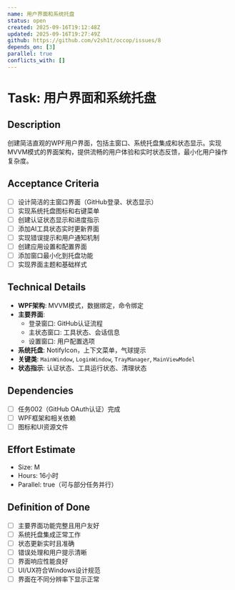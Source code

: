```yaml
---
name: 用户界面和系统托盘
status: open
created: 2025-09-16T19:12:48Z
updated: 2025-09-16T19:27:49Z
github: https://github.com/v2sh1t/occop/issues/8
depends_on: [3]
parallel: true
conflicts_with: []
---
```


# Task: 用户界面和系统托盘

## Description
创建简洁直观的WPF用户界面，包括主窗口、系统托盘集成和状态显示。实现MVVM模式的界面架构，提供流畅的用户体验和实时状态反馈，最小化用户操作复杂度。

## Acceptance Criteria
- [ ] 设计简洁的主窗口界面（GitHub登录、状态显示）
- [ ] 实现系统托盘图标和右键菜单
- [ ] 创建认证状态显示和进度指示
- [ ] 添加AI工具状态实时更新界面
- [ ] 实现错误提示和用户通知机制
- [ ] 创建应用设置和配置界面
- [ ] 添加窗口最小化到托盘功能
- [ ] 实现界面主题和基础样式

## Technical Details
- **WPF架构**: MVVM模式，数据绑定，命令绑定
- **主要界面**:
  - 登录窗口: GitHub认证流程
  - 主状态窗口: 工具状态、会话信息
  - 设置窗口: 用户配置选项
- **系统托盘**: NotifyIcon，上下文菜单，气球提示
- **关键类**: `MainWindow`, `LoginWindow`, `TrayManager`, `MainViewModel`
- **状态指示**: 认证状态、工具运行状态、清理状态

## Dependencies
- [ ] 任务002（GitHub OAuth认证）完成
- [ ] WPF框架和相关依赖
- [ ] 图标和UI资源文件

## Effort Estimate
- Size: M
- Hours: 16小时
- Parallel: true（可与部分任务并行）

## Definition of Done
- [ ] 主要界面功能完整且用户友好
- [ ] 系统托盘集成正常工作
- [ ] 状态更新实时且准确
- [ ] 错误处理和用户提示清晰
- [ ] 界面响应性能良好
- [ ] UI/UX符合Windows设计规范
- [ ] 界面在不同分辨率下显示正常
